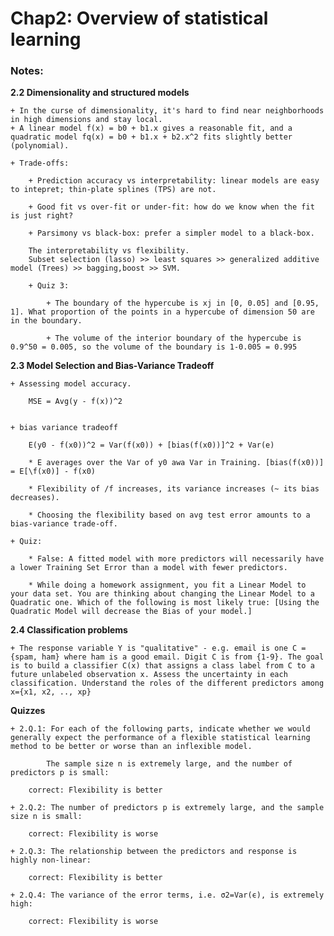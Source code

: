 # Chap2: Overview of statistical learning

### Notes:

**2.2 Dimensionality and structured models**

	+ In the curse of dimensionality, it's hard to find near neighborhoods in high dimensions and stay local.
	+ A linear model f(x) = b0 + b1.x gives a reasonable fit, and a quadratic model fq(x) = b0 + b1.x + b2.x^2 fits slightly better (polynomial).

	+ Trade-offs:
		
		+ Prediction accuracy vs interpretability: linear models are easy to intepret; thin-plate splines (TPS) are not.
		
		+ Good fit vs over-fit or under-fit: how do we know when the fit is just right?

		+ Parsimony vs black-box: prefer a simpler model to a black-box.

		The interpretability vs flexibility.
		Subset selection (lasso) >> least squares >> generalized additive model (Trees) >> bagging,boost >> SVM.

		+ Quiz 3: 
			
			+ The boundary of the hypercube is xj in [0, 0.05] and [0.95, 1]. What proportion of the points in a hypercube of dimension 50 are in the boundary. 

			+ The volume of the interior boundary of the hypercube is 0.9^50 = 0.005, so the volume of the boundary is 1-0.005 = 0.995

**2.3 Model Selection and Bias-Variance Tradeoff**

	+ Assessing model accuracy.
		
		MSE = Avg(y - f(x))^2


	+ bias variance tradeoff

		E(y0 - f(x0))^2 = Var(f(x0)) + [bias(f(x0))]^2 + Var(e)

		* E averages over the Var of y0 awa Var in Training. [bias(f(x0))] = E[\f(x0)] - f(x0)

		* Flexibility of /f increases, its variance increases (~ its bias decreases). 
		
		* Choosing the flexibility based on avg test error amounts to a bias-variance trade-off.

	+ Quiz:

		* False: A fitted model with more predictors will necessarily have a lower Training Set Error than a model with fewer predictors. 

		* While doing a homework assignment, you fit a Linear Model to your data set. You are thinking about changing the Linear Model to a Quadratic one. Which of the following is most likely true: [Using the Quadratic Model will decrease the Bias of your model.]

**2.4 Classification problems**

	+ The response variable Y is "qualitative" - e.g. email is one C = {spam, ham} where ham is a good email. Digit C is from {1-9}. The goal is to build a classifier C(x) that assigns a class label from C to a future unlabeled observation x. Assess the uncertainty in each classification. Understand the roles of the different predictors among x={x1, x2, .., xp}


**Quizzes**
	
	+ 2.Q.1: For each of the following parts, indicate whether we would generally expect the performance of a flexible statistical learning method to be better or worse than an inflexible model.

			The sample size n is extremely large, and the number of predictors p is small:

 		correct: Flexibility is better 

	+ 2.Q.2: The number of predictors p is extremely large, and the sample size n is small:

		correct: Flexibility is worse   
	
	+ 2.Q.3: The relationship between the predictors and response is highly non-linear:

		correct: Flexibility is better   

	+ 2.Q.4: The variance of the error terms, i.e. σ2=Var(ϵ), is extremely high:

		correct: Flexibility is worse























